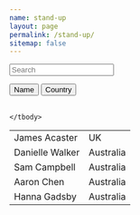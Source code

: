 ```yaml
---
name: stand-up
layout: page
permalink: /stand-up/
sitemap: false
---
```



<div id="users">
 <input class="search" placeholder="Search" />
 
 <br>

 <button class="sort" data-sort="name">Name</button>
 <button class="sort" data-sort="country">Country</button>
<br>
<br>
  <table>
    <!-- IMPORTANT, class="list" have to be at tbody -->
    <tbody class="list">
<tr>
  <td class="name">James Acaster</td>
  <td class="country">UK</td>
</tr>
<tr>
  <td class="name">Danielle Walker</td>
  <td class="country">Australia</td>
</tr>
<tr>
  <td class="name">Sam Campbell</td>
  <td class="country">Australia</td>
</tr>
<tr>
  <td class="name">Aaron Chen</td>
  <td class="country">Australia</td>
</tr>
<tr>
  <td class="name">Hanna Gadsby</td>
  <td class="country">Australia</td>
</tr>

    </tbody>
  </table>

</div>
<script src="//cdnjs.cloudflare.com/ajax/libs/list.js/1.5.0/list.min.js">



</script>

<script>
var options = {
  valueNames: [ 'name', 'country' ]
};

var userList = new List('users', options);

</script>


